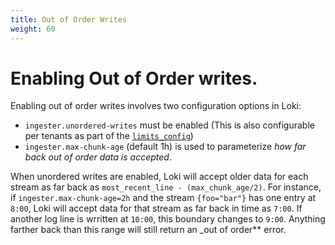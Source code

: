 ```yaml
---
title: Out of Order Writes
weight: 60
---
```

# Enabling Out of Order writes.

Enabling out of order writes involves two configuration options in Loki:

- `ingester.unordered-writes` must be enabled (This is also configurable per tenants as part of the [`limits_config`](../configuration#limits_config))
- `ingester.max-chunk-age` (default 1h) is used to parameterize _how far back out of order data is accepted_.

When unordered writes are enabled, Loki will accept older data for each stream as far back as `most_recent_line - (max_chunk_age/2)`. For instance, if `ingester.max-chunk-age=2h` and the stream `{foo="bar"}` has one entry at `8:00`, Loki will accept data for that stream as far back in time as `7:00`. If another log line is wrritten at `10:00`, this boundary changes to `9:00`. Anything farther back than this range will still return an _out of order** error.
